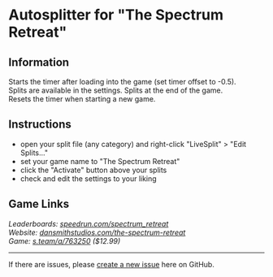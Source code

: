 # Autosplitter for "The Spectrum Retreat"
## Information
Starts the timer after loading into the game (set timer offset to -0.5).  
Splits are available in the settings. Splits at the end of the game.  
Resets the timer when starting a new game.

## Instructions
* open your split file (any category) and right-click "LiveSplit" > "Edit Splits..."
* set your game name to "The Spectrum Retreat"
* click the "Activate" button above your splits
* check and edit the settings to your liking

## Game Links
*Leaderboards: [speedrun.com/spectrum_retreat](https://speedrun.com/spectrum_retreat)*  
*Website: [dansmithstudios.com/the-spectrum-retreat](https://dansmithstudios.com/the-spectrum-retreat)*  
*Game: [s.team/a/763250](https://s.team/a/763250) ($12.99)*

---
If there are issues, please [create a new issue](https://github.com/just-ero/AutoSplitTools/issues/new/choose) here on GitHub.